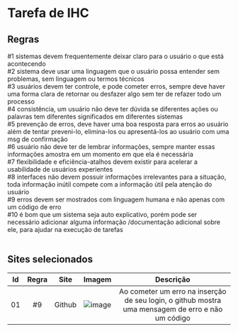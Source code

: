 # Tarefa de IHC

## Regras
#1 sistemas devem frequentemente deixar claro para o usuário o que está acontecendo<br>
#2 sistema deve usar uma linguagem que o usuário possa entender sem problemas, sem linguagem ou termos técnicos<br>
#3 usuários devem ter controle, e pode cometer erros, sempre deve haver uma forma clara de retornar ou desfazer algo sem ter de refazer todo um processo<br>
#4 consistência, um usuário não deve ter dúvida se diferentes ações ou palavras tem diferentes significados em diferentes sistemas<br>
#5 prevenção de erros, deve haver uma boa resposta para erros ao usuário além de tentar preveni-lo, elimina-los ou apresentá-los ao usuário com uma msg de confirmação<br>
#6 usuário não deve ter de lembrar informações, sempre manter essas informações amostra em um momento em que ela é necessária<br>
#7 flexibilidade e eficiência-atalhos devem existir para acelerar a usabilidade de usuários experientes<br>
#8 interfaces não devem possuir informações irrelevantes para a situação, toda informação inútil compete com a informação útil pela atenção do usuário<br>
#9 erros devem ser mostrados com linguagem humana e não apenas com um código de erro<br>
#10 é bom que um sistema seja auto explicativo, porém pode ser necessário adicionar alguma informação /documentação adicional sobre ele, para ajudar na execução de tarefas
<br><br>

## Sites selecionados
| Id | Regra | Site | Imagem | Descrição |
|:--:|:-----:|:----:|:------:|:---------:|
| 01 | #9 | Github | ![image](https://github.com/Pedro-Toledo/IHC/assets/101061910/a53af8e0-2d47-4bd4-8b76-b9e01ecd356b) | Ao cometer um erro na inserção de seu login, o github mostra uma mensagem de erro e não um código |

